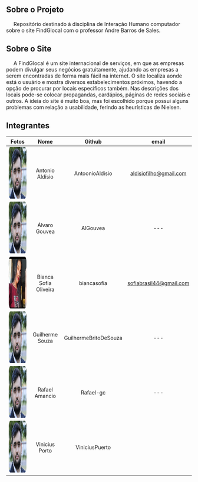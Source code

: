## Sobre o Projeto
<p style="text-indent: 20px; align = "justify"> Repositório destinado à disciplina de Interação Humano computador sobre o site FindGlocal com o professor Andre Barros de Sales.</p>

## Sobre o Site 
<p style="text-indent: 20px; align = "justify"> A FindGlocal é um site internacional de serviços, em que as empresas podem divulgar seus negócios gratuitamente, ajudando as empresas a serem encontradas de forma mais fácil na internet. O site localiza aonde está o usuário e mostra diversos estabelecimentos próximos, havendo a opção de procurar por locais específicos também. Nas descrições dos locais pode-se colocar propagandas, cardápios, páginas de redes sociais e outros. A ideia do site é muito boa, mas foi escolhido porque possui alguns problemas com relação a usabilidade, ferindo as heurísticas de Nielsen.</p>

## Integrantes 

| Fotos |Nome | Github | email |
| :---: | :---:  | :---: | :---: |
|<img width="150px" height = "140px"  style="border-radius:10%" src="./assets/Integrantes/Antonio.png" alt="Antonio">| Antonio Aldísio | AntoonioAldisio | aldisiofilho@gmail.com |
|<img width="150px" height = "140px"  style="border-radius:10%" src="./assets/Integrantes/Antonio.png" alt="Antonio">|Álvaro  Gouvea| AlGouvea | --- | 
|<img width="150px" height = "140px"  style="border-radius:10%" src="./assets/Integrantes/sofia.jpeg" alt="Sofia">|Bianca Sofia  Oliveira|  biancasofia | sofiabrasil44@gmail.com | 
|<img width="150px" height = "140px"  style="border-radius:10%" src="./assets/Integrantes/Antonio.png" alt="Antonio">|Guilherme  Souza |  GuilhermeBritoDeSouza | --- | 
|<img width="150px" height = "140px"  style="border-radius:10%" src="./assets/Integrantes/Antonio.png" alt="Antonio">|Rafael  Amancio| Rafael-gc | --- |
|<img width="150px" height = "140px"  style="border-radius:10%" src="./assets/Integrantes/Antonio.png" alt="Antonio">|Vinicius Porto| ViniciusPuerto |  |


